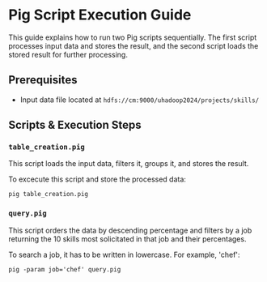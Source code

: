 # Pig Script Execution Guide

This guide explains how to run two Pig scripts sequentially. The first script processes input data and stores the result, and the second script loads the stored result for further processing.

## Prerequisites

- Input data file located at `hdfs://cm:9000/uhadoop2024/projects/skills/`

## Scripts & Execution Steps

### `table_creation.pig`

This script loads the input data, filters it, groups it, and stores the result.

To excecute this script and store the processed data:
```
pig table_creation.pig
```

### `query.pig`

This script orders the data by descending percentage and filters by a job returning the 10 skills most solicitated in that job and their percentages.

To search a job, it has to be written in lowercase. For example, 'chef':
```
pig -param job='chef' query.pig
```


